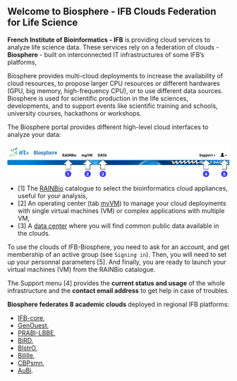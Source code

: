 ## Welcome to Biosphere - IFB Clouds Federation for Life Science

**French Institute of Bioinformatics - IFB** is providing cloud services to analyze life science data.
These services rely on a federation of clouds - **Biosphere** - built on interconnected IT infrastructures of some IFB’s platforms, 

Biosphere provides multi-cloud deployments to increase the availability of cloud resources, to propose larger CPU resources or different hardwares (GPU, big memory, high-frequency CPU), or to use different data sources. Biosphere is used for scientific production in the life sciences, developments, and to support events like scientific training and schools, university courses, hackathons or workshops.

The Biosphere portal provides different high-level cloud interfaces to analyze your data:

![Biosphere portal top banner](assets/img/biosphere-portal-top.png)

* [1] The [RAINBio](https://biosphere.france-bioinformatique.fr/catalogue) catalogue to select the bioinformatics cloud appliances, useful for your analysis,
* [2] An operating center (tab [myVM](https://biosphere.france-bioinformatique.fr/cloud)) to manage your cloud deployments with single virtual machines (VM) or complex applications with multiple VM,
* [3] A [data center](https://biosphere.france-bioinformatique.fr/catalogue/data) where you will find common public data available in the clouds.

To use the clouds of IFB-Biosphere, you need to ask for an account, and get membership of an active group (see `Signing in`). Then, you will need to set up your personnal parameters [5]. And finally, you are ready to launch your virtual machines (VM) from the RAINBio catalogue.

The Support menu [4] provides the **current status and usage** of the whole infrastructure and the **contact email address** to get help in case of troubles.

**Biosphere federates 8 academic clouds** deployed in regional IFB platforms:
- [IFB-core](https://www.france-bioinformatique.fr/fr/core),
- [GenOuest](https://ressources.france-bioinformatique.fr/fr/plateformes/genouest),
- [PRABI-LBBE](https://ressources.france-bioinformatique.fr/fr/plateformes/prabi-doua),
- [BiRD](https://ressources.france-bioinformatique.fr/fr/plateformes/bird),
- [BIstrO](https://ressources.france-bioinformatique.fr/fr/plateformes/bistro),
- [Bilille](https://ressources.france-bioinformatique.fr/fr/plateformes/bilille),
- [CBPsmn](http://www.ens-lyon.fr/PSMN/doku.php),
- [AuBi](https://ressources.france-bioinformatique.fr/fr/plateformes/aubi).
